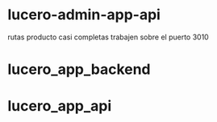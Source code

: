 # lucero-admin-app-api

rutas producto casi completas
trabajen sobre el puerto 3010
# lucero_app_backend
# lucero_app_api

